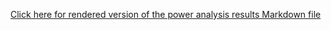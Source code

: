 [Click here for rendered version of the power analysis results Markdown file](http://htmlpreview.github.io/?https://github.com/jake-westfall/eastwick_power/blob/master/eastwick_power_analysis.html)
